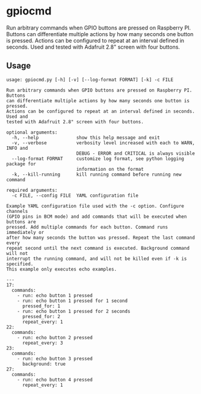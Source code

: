 # gpiocmd

Run arbitrary commands when GPIO buttons are pressed on Raspberry PI. Buttons
can differentiate multiple actions by how many seconds one button is pressed.
Actions can be configured to repeat at an interval defined in seconds. Used and
tested with Adafruit 2.8" screen with four buttons.

## Usage

```
usage: gpiocmd.py [-h] [-v] [--log-format FORMAT] [-k] -c FILE

Run arbitrary commands when GPIO buttons are pressed on Raspberry PI. Buttons
can differentiate multiple actions by how many seconds one button is pressed.
Actions can be configured to repeat at an interval defined in seconds. Used and
tested with Adafruit 2.8" screen with four buttons.

optional arguments:
  -h, --help              show this help message and exit
  -v, --verbose           verbosity level increased with each to WARN, INFO and
                          DEBUG - ERROR and CRITICAL is always visible
  --log-format FORMAT     customize log format, see python logging package for
                          information on the format
  -k, --kill-running      kill running command before running new command

required arguments:
  -c FILE, --config FILE  YAML configuration file

Example YAML configuration file used with the -c option. Configure channels
(GPIO pins in BCM mode) and add commands that will be executed when buttons are
pressed. Add multiple commands for each button. Command runs immediately or
after how many seconds the button was pressed. Repeat the last command every
repeat second until the next command is executed. Background command will not
interrupt the running command, and will not be killed even if -k is specified.
This example only executes echo examples.

---
17:
  commands:
    - run: echo button 1 pressed
    - run: echo button 1 pressed for 1 second
      pressed_for: 1
    - run: echo button 1 pressed for 2 seconds
      pressed_for: 2
      repeat_every: 1
22:
  commands:
    - run: echo button 2 pressed
      repeat_every: 3
23:
  commands:
    - run: echo button 3 pressed
      background: true
27:
  commands:
    - run: echo button 4 pressed
      repeat_every: 1
```

<!---
# vim: set spell spelllang=en:
-->
